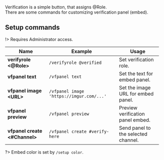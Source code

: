 Verification is a simple button, that assigns @Role.  
There are some commands for customizing verification panel (embed).

## Setup commands

!> Requires <span class="admin">Administrator</span> access.

Name                             | Example                 | Usage
-------------------------------- | ----------------------- | --------------------------
**verifyrole <@Role>**           | `/verifyrole @verified` | Set verification role.
**vfpanel text**                 | `/vfpanel text`         | Set the text for embed panel.
**vfpanel image \<URL>**         | `/vfpanel image 'https://imgur.com/...'` | Set the image URL for embed panel.
**vfpanel preview**              | `/vfpanel preview`      | Preview verification panel embed.
**vfpanel create <#Channel>**    | `/vfpanel create #verify-here` | Send panel to the selected channel.

?> Embed color is set by `/setup color`.